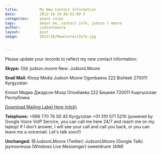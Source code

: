 ```yaml
---
title:			My New Contact Information
date:			2012-10-10 06:52:09 Z
categories:		peace corps
tags:			about me, contact info, judson l moore
author:			judsonlmoore
layout:			post
image:			2012/10/NewContactInfo.jpg


---
```


[](https://www.judsonlmoore.com/my-new-contact-information/)

Please update your records to reflect my new contact information:

**Skype:**
Old: judson.moore
New: JudsonLMoore

**Snail Mail:**
Kloop Media
Judson Moore
Ogonbaeva 222
Bishkek
270011
Kyrgyzstan

Клооп Медиа
Джадсон Моор
Огонбаева 222
Бишкек 720011
Кыргызская
Республика

[Download Mailing Label Here (click)](http://judsonmoore.com/r/d/mailing_label.pdf)

**Telephone:**
+996 770 76 00 45 Kyrgyzstan
+01 310 571 5210 (powered by Google Voice VoIP Service, you can call me here 24/7 and reach me on my laptop! If I don't answer, I will see your call and call you back, or you can leave me a voicemail. Let's talk soon!)

**Unchanged:**
@JudsonLMoore (Twitter)
JudsonLMoore (Google Talk)
jaymooreusa (Windows Live Messenger)
sweetdrumr (AIM)
